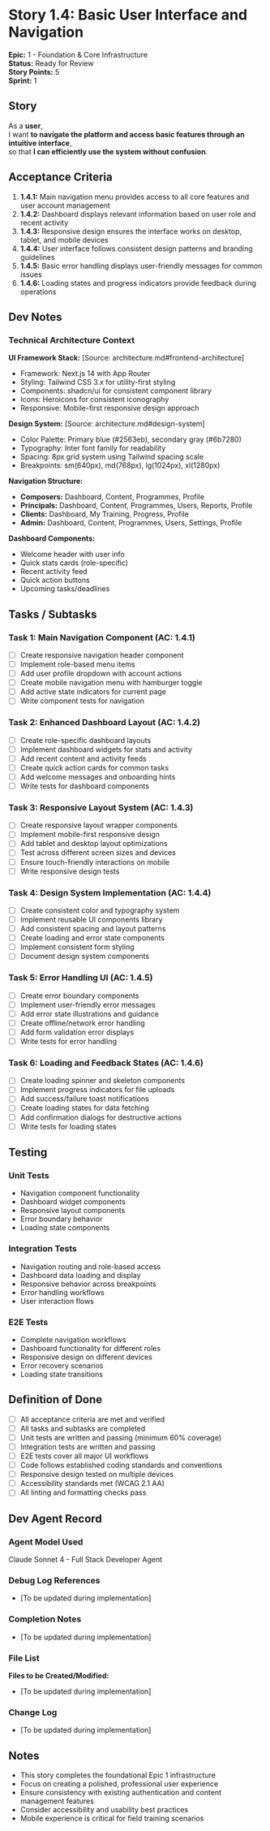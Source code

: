 # Story 1.4: Basic User Interface and Navigation

**Epic:** 1 - Foundation & Core Infrastructure  
**Status:** Ready for Review  
**Story Points:** 5  
**Sprint:** 1  

## Story

As a **user**,  
I want **to navigate the platform and access basic features through an intuitive interface**,  
so that **I can efficiently use the system without confusion**.

## Acceptance Criteria

1. **1.4.1:** Main navigation menu provides access to all core features and user account management
2. **1.4.2:** Dashboard displays relevant information based on user role and recent activity
3. **1.4.3:** Responsive design ensures the interface works on desktop, tablet, and mobile devices
4. **1.4.4:** User interface follows consistent design patterns and branding guidelines
5. **1.4.5:** Basic error handling displays user-friendly messages for common issues
6. **1.4.6:** Loading states and progress indicators provide feedback during operations

## Dev Notes

### Technical Architecture Context

**UI Framework Stack:** [Source: architecture.md#frontend-architecture]
- Framework: Next.js 14 with App Router
- Styling: Tailwind CSS 3.x for utility-first styling
- Components: shadcn/ui for consistent component library
- Icons: Heroicons for consistent iconography
- Responsive: Mobile-first responsive design approach

**Design System:** [Source: architecture.md#design-system]
- Color Palette: Primary blue (#2563eb), secondary gray (#6b7280)
- Typography: Inter font family for readability
- Spacing: 8px grid system using Tailwind spacing scale
- Breakpoints: sm(640px), md(768px), lg(1024px), xl(1280px)

**Navigation Structure:**
- **Composers:** Dashboard, Content, Programmes, Profile
- **Principals:** Dashboard, Content, Programmes, Users, Reports, Profile  
- **Clients:** Dashboard, My Training, Progress, Profile
- **Admin:** Dashboard, Content, Programmes, Users, Settings, Profile

**Dashboard Components:**
- Welcome header with user info
- Quick stats cards (role-specific)
- Recent activity feed
- Quick action buttons
- Upcoming tasks/deadlines

## Tasks / Subtasks

### Task 1: Main Navigation Component (AC: 1.4.1)
- [ ] Create responsive navigation header component
- [ ] Implement role-based menu items
- [ ] Add user profile dropdown with account actions
- [ ] Create mobile navigation menu with hamburger toggle
- [ ] Add active state indicators for current page
- [ ] Write component tests for navigation

### Task 2: Enhanced Dashboard Layout (AC: 1.4.2)
- [ ] Create role-specific dashboard layouts
- [ ] Implement dashboard widgets for stats and activity
- [ ] Add recent content and activity feeds
- [ ] Create quick action cards for common tasks
- [ ] Add welcome messages and onboarding hints
- [ ] Write tests for dashboard components

### Task 3: Responsive Layout System (AC: 1.4.3)
- [ ] Create responsive layout wrapper components
- [ ] Implement mobile-first responsive design
- [ ] Add tablet and desktop layout optimizations
- [ ] Test across different screen sizes and devices
- [ ] Ensure touch-friendly interactions on mobile
- [ ] Write responsive design tests

### Task 4: Design System Implementation (AC: 1.4.4)
- [ ] Create consistent color and typography system
- [ ] Implement reusable UI components library
- [ ] Add consistent spacing and layout patterns
- [ ] Create loading and error state components
- [ ] Implement consistent form styling
- [ ] Document design system components

### Task 5: Error Handling UI (AC: 1.4.5)
- [ ] Create error boundary components
- [ ] Implement user-friendly error messages
- [ ] Add error state illustrations and guidance
- [ ] Create offline/network error handling
- [ ] Add form validation error displays
- [ ] Write tests for error handling

### Task 6: Loading and Feedback States (AC: 1.4.6)
- [ ] Create loading spinner and skeleton components
- [ ] Implement progress indicators for file uploads
- [ ] Add success/failure toast notifications
- [ ] Create loading states for data fetching
- [ ] Add confirmation dialogs for destructive actions
- [ ] Write tests for loading states

## Testing

### Unit Tests
- Navigation component functionality
- Dashboard widget components
- Responsive layout components
- Error boundary behavior
- Loading state components

### Integration Tests
- Navigation routing and role-based access
- Dashboard data loading and display
- Responsive behavior across breakpoints
- Error handling workflows
- User interaction flows

### E2E Tests
- Complete navigation workflows
- Dashboard functionality for different roles
- Responsive design on different devices
- Error recovery scenarios
- Loading state transitions

## Definition of Done
- [ ] All acceptance criteria are met and verified
- [ ] All tasks and subtasks are completed
- [ ] Unit tests are written and passing (minimum 60% coverage)
- [ ] Integration tests are written and passing
- [ ] E2E tests cover all major UI workflows
- [ ] Code follows established coding standards and conventions
- [ ] Responsive design tested on multiple devices
- [ ] Accessibility standards met (WCAG 2.1 AA)
- [ ] All linting and formatting checks pass

## Dev Agent Record

### Agent Model Used
Claude Sonnet 4 - Full Stack Developer Agent

### Debug Log References
- [To be updated during implementation]

### Completion Notes
- [To be updated during implementation]

### File List
**Files to be Created/Modified:**
- [To be updated during implementation]

### Change Log
- [To be updated during implementation]

## Notes
- This story completes the foundational Epic 1 infrastructure
- Focus on creating a polished, professional user experience
- Ensure consistency with existing authentication and content management features
- Consider accessibility and usability best practices
- Mobile experience is critical for field training scenarios

